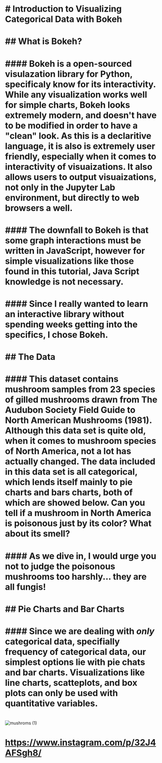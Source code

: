 # # Introduction to Visualizing Categorical Data with Bokeh

# ## What is Bokeh?
# #### Bokeh is a open-sourced visulazation library for Python, specificaly know for its interactivity. While any visualization works well for simple charts, Bokeh looks extremely modern, and doesn't have to be modified in order to have a "clean" look. As this is a declaritive language, it is also is extremely user friendly, especially when it comes to interactivity of visuaizations. It also allows users to output visuaizations, not only in the Jupyter Lab environment, but directly to web browsers a well. 
# 
# #### The downfall to Bokeh is that some graph interactions must be written in JavaScript, however for simple visualizations like those found in this tutorial, Java Script knowledge is not necessary.
# 
# #### Since I really wanted to learn an interactive library without spending weeks getting into the specifics, I chose Bokeh. 
# 

# ## The Data 
# #### This dataset contains mushroom samples from 23 species of gilled mushrooms drawn from The Audubon Society Field Guide to North American Mushrooms (1981). Although this data set is quite old, when it comes to mushroom species of North America, not a lot has actually changed. The data included in this data set is all categorical, which lends itself mainly to pie charts and bars charts, both of which are showed below. Can you tell if a mushroom in North America is poisonous just by its color? What about its smell?
# 
# #### As we dive in, I would urge you not to judge the poisonous mushrooms too harshly... they are all fungis!

# ## Pie Charts and Bar Charts
# 
# #### Since we are dealing with _only_ categorical data, specifially frequency of categorical data, our simplest options lie with pie chats and bar charts. Visualizations like line charts, scatteplots, and box plots can only be used with quantitative variables.  
# 
# 

![mushroms (1)](https://user-images.githubusercontent.com/79933773/139507231-4ede9236-1f55-460b-9d1d-35a2a8adc542.png)
# https://www.instagram.com/p/32J4AFSgh8/

